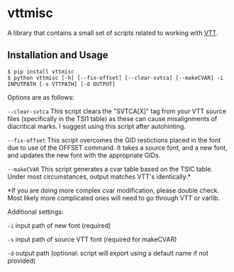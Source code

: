 # vttmisc

A library that contains a small set of scripts related to working with [VTT](https://docs.microsoft.com/en-us/typography/tools/vtt/). 

## Installation and Usage

```
$ pip install vttmisc
$ python vttmisc [-h] [--fix-offset] [--clear-svtca] [--makeCVAR] -i INPUTPATH [-s VTTPATH] [-d OUTPUT]
```

Options are as follows:

`--clear-svtca`
This script clears the "SVTCA[X]" tag from your VTT source files (specifically in the TSI1 table) as these can cause misalignments of diacritical marks. I suggest using this script after autohinting.

`--fix-offset`
This script overcomes the GID restictions placed in the font due to use of the OFFSET command. It takes a source font, and a new font, and updates the new font with the appropriate GIDs. 

`--makeCVAR`
This script generates a cvar table based on the TSIC table. Under most circumstances, output matches VTT's identically.*

*If you are doing more complex cvar modification, please double check. Most likely more complicated ones will need to go through VTT or varlib.

Additional settings:

`-i` input path of new font (required)

`-s` input path of source VTT font (required for makeCVAR)

`-d` output path (optional: script will export using a default name if not provided)

